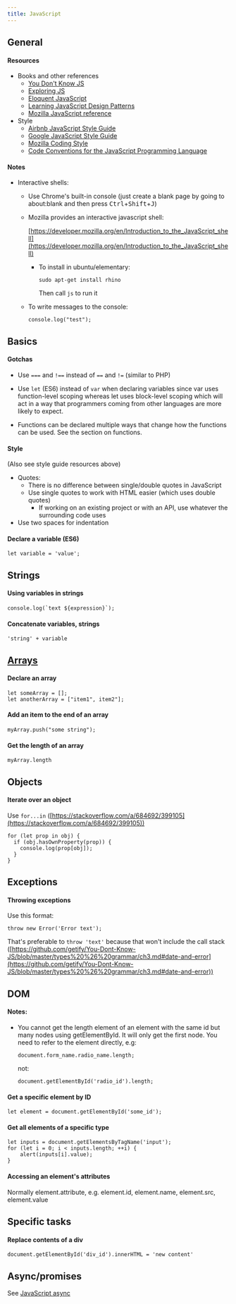 ```yaml
---
title: JavaScript
---
```


## General

#### Resources

- Books and other references
  - [You Don't Know JS](https://github.com/getify/You-Dont-Know-JS)
  - [Exploring JS](http://exploringjs.com/)
  - [Eloquent JavaScript](http://eloquentjavascript.net/)
  - [Learning JavaScript Design Patterns](http://addyosmani.com/resources/essentialjsdesignpatterns/book/)
  - [Mozilla JavaScript reference](https://developer.mozilla.org/docs/Web/JavaScript/Reference)
- Style
  - [Airbnb JavaScript Style Guide](https://github.com/airbnb/javascript)
  - [Google JavaScript Style Guide](https://google.github.io/styleguide/jsguide.html)
  - [Mozilla Coding Style](https://developer.mozilla.org/en-US/docs/Mozilla/Developer_guide/Coding_Style)
  - [Code Conventions for the JavaScript Programming Language](http://javascript.crockford.com/code.html)

#### Notes

- Interactive shells:

  - Use Chrome's built-in console (just create a blank page by going to about:blank and then press <kbd>Ctrl</kbd>+<kbd>Shift</kbd>+<kbd>J</kbd>)
  - Mozilla provides an interactive javascript shell:

    [https://developer.mozilla.org/en/Introduction_to_the_JavaScript_shell](https://developer.mozilla.org/en/Introduction_to_the_JavaScript_shell)

    - To install in ubuntu/elementary:

      ```
      sudo apt-get install rhino
      ```

      Then call `js` to run it

  - To write messages to the console:

    ```
    console.log("test");
    ```

## Basics

#### Gotchas

- Use `===` and `!==` instead of `==` and `!=` (similar to PHP)

- Use `let` (ES6) instead of `var` when declaring variables since var uses function-level scoping whereas let uses block-level scoping which will act in a way that programmers coming from other languages are more likely to expect.

- Functions can be declared multiple ways that change how the functions can be used. See the section on functions.

#### Style

(Also see style guide resources above)

- Quotes:
  - There is no difference between single/double quotes in JavaScript
  - Use single quotes to work with HTML easier (which uses double quotes)
    - If working on an existing project or with an API, use whatever the surrounding code uses
- Use two spaces for indentation

#### Declare a variable (ES6)

```
let variable = 'value';
```

## Strings

#### Using variables in strings

```
console.log(`text ${expression}`);
```

#### Concatenate variables, strings

```
'string' + variable
```

## [Arrays](https://developer.mozilla.org/en-US/docs/Web/JavaScript/A_re-introduction_to_JavaScript#Arrays)

#### Declare an array

```
let someArray = [];
let anotherArray = ["item1", item2"];
```

#### Add an item to the end of an array

```
myArray.push("some string");
```

#### Get the length of an array

```
myArray.length
```

## Objects

#### Iterate over an object

Use `for...in` ([https://stackoverflow.com/a/684692/399105](https://stackoverflow.com/a/684692/399105))

```
for (let prop in obj) {
  if (obj.hasOwnProperty(prop)) {
    console.log(prop[obj]);
  }
}
```

## Exceptions

#### Throwing exceptions

Use this format:

```
throw new Error('Error text');
```

That's preferable to `throw 'text'` because that won't include the call stack ([https://github.com/getify/You-Dont-Know-JS/blob/master/types%20%26%20grammar/ch3.md#date-and-error](https://github.com/getify/You-Dont-Know-JS/blob/master/types%20%26%20grammar/ch3.md#date-and-error))

## DOM

#### Notes:

- You cannot get the length element of an element with the same id but many nodes using getElementById. It will only get the first node. You need to refer to the element directly, e.g:

  ```
  document.form_name.radio_name.length;
  ```

  not:

  ```
  document.getElementById('radio_id').length;
  ```

#### Get a specific element by ID

```
let element = document.getElementById('some_id');
```

#### Get all elements of a specific type

```
let inputs = document.getElementsByTagName('input');
for (let i = 0; i < inputs.length; ++i) {
    alert(inputs[i].value);
}
```

#### Accessing an element's attributes

Normally element.attribute, e.g. element.id, element.name, element.src, element.value

## Specific tasks

#### Replace contents of a div

```
document.getElementById('div_id').innerHTML = 'new content'
```

## Async/promises

See [JavaScript async](../../../programming/javascript/javascript-async)
